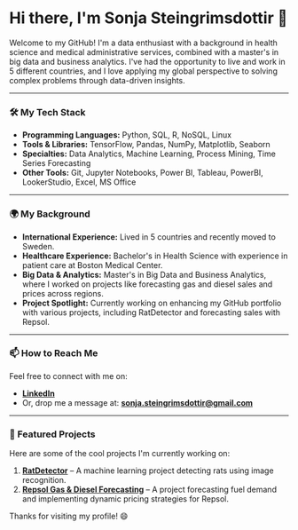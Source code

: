 # Hi there, I'm Sonja Steingrimsdottir 👋

Welcome to my GitHub! I'm a data enthusiast with a background in health science and medical administrative services, combined with a master's in big data and business analytics. I've had the opportunity to live and work in 5 different countries, and I love applying my global perspective to solving complex problems through data-driven insights.

---

### 🛠️ My Tech Stack
- **Programming Languages:** Python, SQL, R, NoSQL, Linux
- **Tools & Libraries:** TensorFlow, Pandas, NumPy, Matplotlib, Seaborn
- **Specialties:** Data Analytics, Machine Learning, Process Mining, Time Series Forecasting
- **Other Tools:** Git, Jupyter Notebooks, Power BI, Tableau, PowerBI, LookerStudio, Excel, MS Office

---

### 🌍 My Background
- **International Experience:** Lived in 5 countries and recently moved to Sweden.
- **Healthcare Experience:** Bachelor's in Health Science with experience in patient care at Boston Medical Center.
- **Big Data & Analytics:** Master's in Big Data and Business Analytics, where I worked on projects like forecasting gas and diesel sales and prices across regions.
- **Project Spotlight:** Currently working on enhancing my GitHub portfolio with various projects, including RatDetector and forecasting sales with Repsol.

---

### 📫 How to Reach Me
Feel free to connect with me on:
- **[LinkedIn](https://www.linkedin.com/in/sonja-steingrimsdottir-3a123217a/)**
- Or, drop me a message at: **sonja.steingrimsdottir@gmail.com**

---

### 🔧 Featured Projects
Here are some of the cool projects I'm currently working on:
1. **[RatDetector](https://github.com/sonjasteingrimsdottir/Rat_Detector)** – A machine learning project detecting rats using image recognition.
2. **[Repsol Gas & Diesel Forecasting](https://github.com/sonjasteingrimsdottir/CapstoneProjectRepsol)** – A project forecasting fuel demand and implementing dynamic pricing strategies for Repsol.

Thanks for visiting my profile! 😄
